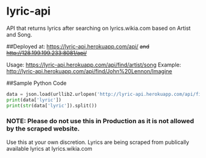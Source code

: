 # lyric-api
API that returns lyrics after searching on lyrics.wikia.com based on Artist and Song.



##Deployed at: 
https://lyric-api.herokuapp.com/api/ <del>and
http://128.199.199.233:8081/api/</del>

Usage: https://lyric-api.herokuapp.com/api/find/artist/song
Example: http://lyric-api.herokuapp.com/api/find/John%20Lennon/Imagine

##Sample Python Code


```python
data = json.load(urllib2.urlopen('http://lyric-api.herokuapp.com/api/find/John%20Lennon/Imagine'))
print(data['lyric'])
print(str(data['lyric']).split())
```


### NOTE: Please do not use this in Production as it is not allowed by the scraped website.
Use this at your own discretion. Lyrics are being scraped from publically available lyrics at lyrics.wikia.com 